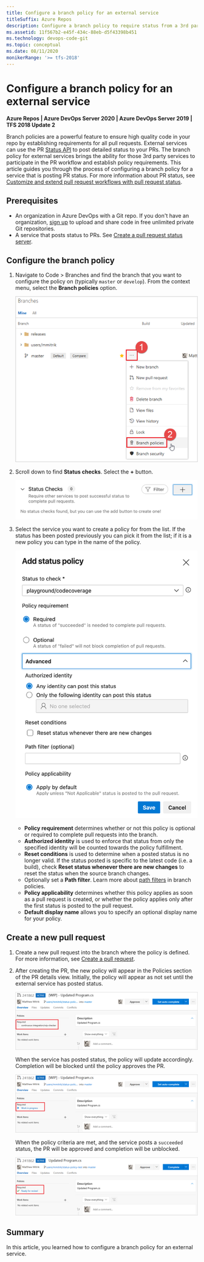 ```yaml
---
title: Configure a branch policy for an external service
titleSuffix: Azure Repos
description: Configure a branch policy to require status from a 3rd party pull request status server
ms.assetid: 11f567b2-e45f-434c-88eb-d5f43398b451
ms.technology: devops-code-git
ms.topic: conceptual
ms.date: 08/11/2020
monikerRange: '>= tfs-2018'
---
```



# Configure a branch policy for an external service 

**Azure Repos | Azure DevOps Server 2020 | Azure DevOps Server 2019 | TFS 2018 Update 2**

Branch policies are a powerful feature to ensure high quality code in your repo by establishing requirements for all pull requests. External services can use the PR [Status API](/rest/api/azure/devops/git/pull%20request%20statuses) to post detailed status to your PRs. The branch policy for external services brings the ability for those 3rd party services to participate in the PR workflow and establish policy requirements. This article guides you through the process of configuring a branch policy for a service that is posting PR status. For more information about PR status, see [Customize and extend pull request workflows with pull request status](pull-request-status.md).

## Prerequisites

* An organization in Azure DevOps with a Git repo. If you don't have an organization, [sign up](../../organizations/accounts/create-organization.md) to upload and share code in free unlimited private Git repositories.
* A service that posts status to PRs. See [Create a pull request status server](./create-pr-status-server.md).

## Configure the branch policy 

1. Navigate to Code > Branches and find the branch that you want to configure the policy on (typically `master` or `develop`). From the context menu, select the **Branch policies** option.

    ![Select Branch policies from the context menu](media/pr-status-policy/branches.png)

2. Scroll down to find **Status checks**. Select the **+** button.

    ![Select the Add policy button](media/pr-status-policy/add-service.png)

3. Select the service you want to create a policy for from the list.  If the status has been posted previously you can pick it from the list; if it is a new policy you can type in the name of the policy.

   ![Select the policy from the list](media/pr-status-policy/choose-service.png)

   - **Policy requirement** determines whether or not this policy is optional or required to complete pull requests into the branch. 
   - **Authorized identity** is used to enforce that status from only the specified identity will be counted towards the policy fulfillment. 
   - **Reset conditions** is used to determine when a posted status is no longer valid. If the status posted is specific to the latest code (i.e. a build), check **Reset status whenever there are new changes** to reset the status when the source branch changes.
   - Optionally set a **Path filter**. Learn more about [path filters](branch-policies.md#path-filters) in branch policies. 
   - **Policy applicability** determines whether this policy applies as soon as a pull request is created, or whether the policy applies only after the first status is posted to the pull request.
   - **Default display name** allows you to specify an optional display name for your policy.

## Create a new pull request

1. Create a new pull request into the branch where the policy is defined. For more information, see [Create a pull request](pullrequest.md).

2. After creating the PR, the new policy will appear in the Policies section of the PR details view. Initially, the policy will appear as not set until the external service has posted status. 

    ![Policy status is visible in the Policies section](media/pr-status-policy/pr-policy-no-status.png)

    When the service has posted status, the policy will update accordingly. Completion will be blocked until the policy approves the PR.

    ![Policy status updates](media/pr-status-policy/pr-policy-status-set.png)

    When the policy criteria are met, and the service posts a `succeeded` status, the PR will be approved and completion will be unblocked.

    ![Policy status approved and completion unblocked](media/pr-status-policy/pr-policy-succeeded.png)

## Summary
In this article, you learned how to configure a branch policy for an external service.